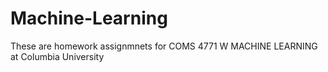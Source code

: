 # Machine-Learning
These are homework assignmnets for COMS 4771 W MACHINE LEARNING at Columbia University

